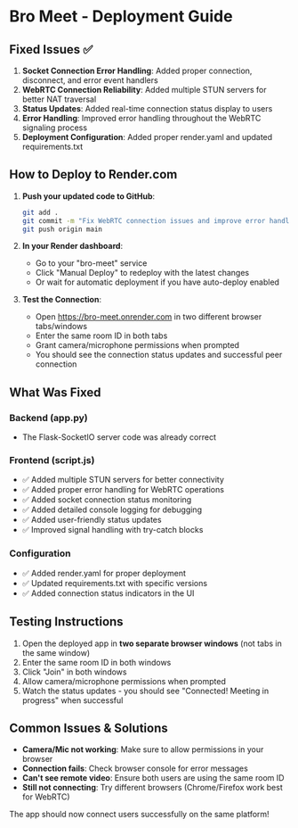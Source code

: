 # Bro Meet - Deployment Guide

## Fixed Issues ✅

1. **Socket Connection Error Handling**: Added proper connection, disconnect, and error event handlers
2. **WebRTC Connection Reliability**: Added multiple STUN servers for better NAT traversal
3. **Status Updates**: Added real-time connection status display to users
4. **Error Handling**: Improved error handling throughout the WebRTC signaling process
5. **Deployment Configuration**: Added proper render.yaml and updated requirements.txt

## How to Deploy to Render.com

1. **Push your updated code to GitHub**:
   ```bash
   git add .
   git commit -m "Fix WebRTC connection issues and improve error handling"
   git push origin main
   ```

2. **In your Render dashboard**:
   - Go to your "bro-meet" service
   - Click "Manual Deploy" to redeploy with the latest changes
   - Or wait for automatic deployment if you have auto-deploy enabled

3. **Test the Connection**:
   - Open https://bro-meet.onrender.com in two different browser tabs/windows
   - Enter the same room ID in both tabs
   - Grant camera/microphone permissions when prompted
   - You should see the connection status updates and successful peer connection

## What Was Fixed

### Backend (app.py)
- The Flask-SocketIO server code was already correct

### Frontend (script.js)
- ✅ Added multiple STUN servers for better connectivity
- ✅ Added proper error handling for WebRTC operations
- ✅ Added socket connection status monitoring
- ✅ Added detailed console logging for debugging
- ✅ Added user-friendly status updates
- ✅ Improved signal handling with try-catch blocks

### Configuration
- ✅ Added render.yaml for proper deployment
- ✅ Updated requirements.txt with specific versions
- ✅ Added connection status indicators in the UI

## Testing Instructions

1. Open the deployed app in **two separate browser windows** (not tabs in the same window)
2. Enter the same room ID in both windows
3. Click "Join" in both windows
4. Allow camera/microphone permissions when prompted
5. Watch the status updates - you should see "Connected! Meeting in progress" when successful

## Common Issues & Solutions

- **Camera/Mic not working**: Make sure to allow permissions in your browser
- **Connection fails**: Check browser console for error messages
- **Can't see remote video**: Ensure both users are using the same room ID
- **Still not connecting**: Try different browsers (Chrome/Firefox work best for WebRTC)

The app should now connect users successfully on the same platform!
